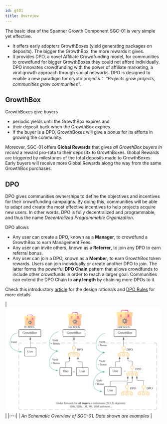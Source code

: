 ```yaml
---
id: gt01
title: Overview
---
```

The basic idea of the Spanner Growth Component SGC-01 is very simple yet effective. 
- It offers early adopters GrowthBoxes (yield generating packages on deposits).
The bigger the GrowthBox, the more rewards it gives.
- It provides DPO, a novel Affiliate Crowdfunding model, 
  for communities to crowdfund for bigger GrowthBoxes they could not afford individually.
DPO innovates crowdfunding with the power of affiliate marketing, a viral growth approach through social networks.
DPO is designed to enable a new paradigm for crypto projects： *"Projects grow projects, communities grow communities"*.

## GrowthBox
GrowthBoxes give buyers
- periodic yields until the GrowthBox expires and 
- their deposit back when the GrowthBox expires. 
- If the buyer is a DPO, GrowthBoxes will give a bonus for its efforts in growing the community.

Moreover, SGC-01 offers **Global Rewards** that gives *all GrowthBox buyers in record* a reward pro-rata to their depositx to GrowthBoxes.
Global Rewards are triggered by milestones of the total deposits made to GrowthBoxes.
Early buyers will receive more Global Rewards along the way from the same GrowthBox purchases. 
 
## DPO

DPO gives communities ownerships to define the objectives and incentives for their crowdfunding campaigns.
By doing this, communities will be able to adapt and create the most effective incentives to help projects acquire new users. 
In other words, DPO is fully decentralized and programmable, and thus the name *Decentralized Programmable Organization*.

DPO allows 
- Any user can create a DPO, known as a **Manager**, to crowdfund a GrowthBox to earn Management Fees.
- Any user can invite others, known as a **Referrer**, to join any DPO to earn referral bonus.
- Any user can join a DPO, known as a **Member**, to earn GrowthBox token rewards. 
  Users can join individually or create another DPO to join. 
  The latter forms the powerful **DPO Chain** pattern that allows crowdfunds to include other crowdfunds in order to reach a larger goal.
  Communities can extend the DPO Chain to **any length** by chaining more DPOs to it.  

Check this introductory [article](https://spannerprotocol.medium.com/introducing-dpo-e4ca0730e1c) for the design rationals 
and [DPO Rules](dpo_rule.md) for more details.


[comment]: <> (<img src="/img/chainfunding.svg" width="900">)
| ![chainfunding overview](/img/sgc-01.svg) |
|:--:|
| *An Schematic Overview of SGC-01. Data shown are examples* |